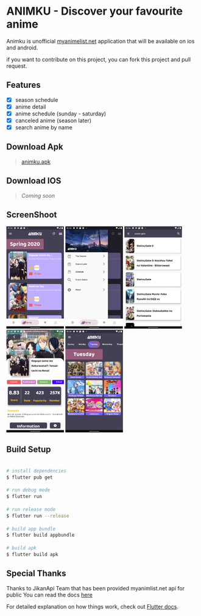 # ANIMKU - Discover your favourite anime

Animku is unofficial [myanimelist.net](https://myanimelist.net) application that will be available on ios and android.

if you want to contribute on this project, you can fork this project and pull request.


## Features

- [x] season schedule
- [x] anime detail
- [x] anime schedule (sunday - saturday)
- [x] canceled anime (season later)
- [x] search anime by name

## Download Apk
> [animku.apk](https://github.com/febryardiansyah/animku/releases/tag/0.1)

## Download IOS
> _Coming soon_

## ScreenShoot
<img src="assets/ss/ss1.png" width="30%"> <img src="assets/ss/ss2.png" width="30%">
<img src="assets/ss/ss3.png" width="30%"> <img src="assets/ss/ss4.png" width="30%">
<img src="assets/ss/ss5.png" width="30%">

## Build Setup
``` bash

# install dependencies
$ flutter pub get

# run debug mode
$ flutter run

# run release mode
$ flutter run --release

# build app bundle
$ flutter build appbundle

# build apk
$ flutter build apk

```

## Special Thanks
Thanks to JikanApi Team that has been provided myanimlist.net api for public
You can read the docs [here](https://jikan.docs.apiary.io/)


For detailed explanation on how things work, check out [Flutter docs](https://flutter.dev/docs).
